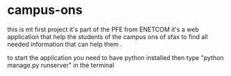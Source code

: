 # campus-ons
this is mt first project 
it's part of the PFE from ENETCOM 
it's a web application that help the students of the campus ons of sfax to find all needed information that can help them .

to start the application you need to have python installed
then type "python manage.py runserver" in the terminal